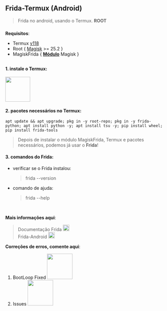 ## Frida-Termux (Android)
> Frida no android, usando o Termux. __ROOT__

###

**Requisitos**: 
 - Termux [v118](https://f-droid.org/repo/com.termux_118.apk) </br>
 - Root { [Magisk](https://github.com/topjohnwu/Magisk/releases/download/v25.2/Magisk-v25.2.apk) >= 25.2 }
 - MagiskFrida { **[Módulo](https://github.com/ViRb3/magisk-frida/releases/download/16.0.1-1/MagiskFrida-16.0.1-1.zip)** Magisk }

##

#### 1. instale o Termux: <br><br> [<img src="https://upload.wikimedia.org/wikipedia/commons/thumb/b/b5/Termux.svg/240px-Termux.svg.png" width="78">](https://f-droid.org/repo/com.termux_118.apk)    

#### 2. pacotes necessários no Termux:
    apt update && apt upgrade; pkg in -y root-repo; pkg in -y frida-python; apt install python -y; apt install tsu -y; pip install wheel; pip install frida-tools
> Depois de instalar o módulo MagiskFrida, Termux e pacotes necessários, podemos já usar o **Frida**!

#### 3. comandos do Frida:
 - verificar se o Frida instalou:
   > frida --version
 - comando de ajuda:
   > frida --help

<br>

__Mais informações aqui__:
  > Documentação Frida [<img src="https://avatars.githubusercontent.com/u/4073090?s=200&v=4" width="20x100">](https://frida.re/docs) </br>
  > Frida-Android [<img src="https://avatars.githubusercontent.com/u/4073090?s=200&v=4" width="20x100">](https://frida.re/docs/examples/android/) <br>
  > [](https://github.com/frida)

__Correções de erros, comente aqui__: <br>
   1. BootLoop Fixed [<img src="https://img.shields.io/badge/GitHub-100000?style=for-the-badge&logo=github&logoColor=white" width="80x100">](https://github.com/SakutaOficial/Frida-Termux/issues/1#issue-1331129541)
   2. Issues [<img src="https://img.shields.io/badge/GitHub-100000?style=for-the-badge&logo=github&logoColor=white" width="80x100">](https://github.com/SakutaOficial/Frida-Termux/issues/)
